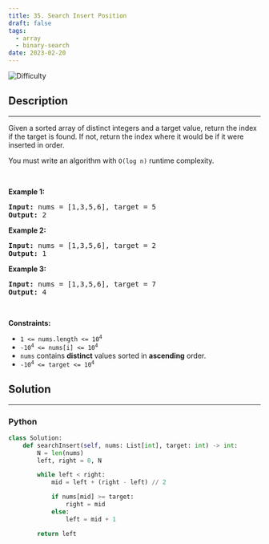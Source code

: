 ```yaml
---
title: 35. Search Insert Position
draft: false
tags: 
  - array
  - binary-search
date: 2023-02-20
---
```


![Difficulty](https://img.shields.io/badge/Difficulty-Easy-blue.svg)

## Description

---
<p>Given a sorted array of distinct integers and a target value, return the index if the target is found. If not, return the index where it would be if it were inserted in order.</p>

<p>You must&nbsp;write an algorithm with&nbsp;<code>O(log n)</code> runtime complexity.</p>

<p>&nbsp;</p>
<p><strong class="example">Example 1:</strong></p>

<pre>
<strong>Input:</strong> nums = [1,3,5,6], target = 5
<strong>Output:</strong> 2
</pre>

<p><strong class="example">Example 2:</strong></p>

<pre>
<strong>Input:</strong> nums = [1,3,5,6], target = 2
<strong>Output:</strong> 1
</pre>

<p><strong class="example">Example 3:</strong></p>

<pre>
<strong>Input:</strong> nums = [1,3,5,6], target = 7
<strong>Output:</strong> 4
</pre>

<p>&nbsp;</p>
<p><strong>Constraints:</strong></p>

<ul>
	<li><code>1 &lt;= nums.length &lt;= 10<sup>4</sup></code></li>
	<li><code>-10<sup>4</sup> &lt;= nums[i] &lt;= 10<sup>4</sup></code></li>
	<li><code>nums</code> contains <strong>distinct</strong> values sorted in <strong>ascending</strong> order.</li>
	<li><code>-10<sup>4</sup> &lt;= target &lt;= 10<sup>4</sup></code></li>
</ul>


## Solution

---
### Python
``` py title='search-insert-position'
class Solution:
    def searchInsert(self, nums: List[int], target: int) -> int:
        N = len(nums)
        left, right = 0, N

        while left < right:
            mid = left + (right - left) // 2

            if nums[mid] >= target:
                right = mid
            else:
                left = mid + 1

        return left

```

